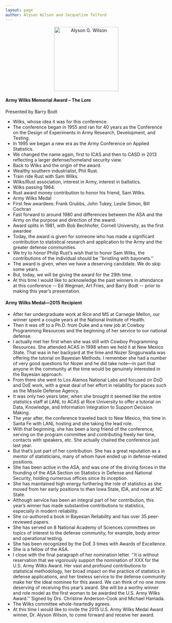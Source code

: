 ```yaml
---
layout: page
author: Alyson Wilson and Jacqueline Telford
---
```

<p align="center">
<img src="https://alysongwilson.github.io/ACAS/WilksPhotos/Wilson4.jpg" alt="Alyson G. Wilson" width="200">
</p>

<h4>Army Wilks Memorial Award – The Lore</h4>
Presented by Barry Bodt
<ul>
<li>Wilks, whose idea it was for this conference.</li>
<li>The conference began in 1955 and ran for 40 years as the Conference on the Design of Experiments in Army Research, Development, and Testing.</li>
<li>In 1995 we began a new era as the Army Conference on Applied Statistics.</li>
<li>We changed the name again, first to ICAS and then to CASD in 2013 reflecting a larger defense/homeland security view.</li>
<li>Back to Wilks and the origin of the award.</li>
<li>Wealthy southern industrialist, Phil Rust.</li>
<li>Train ride Rust with Sam Wilks.</li>
<li>Wilks/Rust association, interest in Army, interest in ballistics.</li>
<li>Wilks passing 1964.</li>
<li>Rust award money contribution to honor his friend, Sam Wilks.</li>
<li>Army Wilks Medal</li>
<li>First few awardees: Frank Grubbs, John Tukey, Leslie Simon, Bill Cochran</li>
<li>Fast forward to around 1980 and differences between the ASA and the Army on the purpose and direction of the award.</li>
<li>Award splits in 1981, with Bob Bechhofer, Cornell University, as the first awardee</li>
<li>Today, the award is given for someone who has made a significant contribution to statistical research and application to the Army and the greater defense communities.</li>
<li>We try to honor Philip Rust’s wish that to honor Sam Wilks, the contributions of the individual should be ''bristling with bayonets.''</li>
<li>The award is given, when we have a deserving candidate. We do skip some years.</li>
<li>But, today, we will be giving the award for the 29th time.</li>
<li>At this time I would like to acknowledge the past winners in attendance at this conference -- Ed Wegman, Art Fries, and Barry Bodt -- prior to making this year’s presentation.</li>
</ul>

<h4>Army Wilks Medal—2015 Recipient</h4>
<ul>
<li>After her undergraduate work at Rice and MS at Carnegie Mellon, our winner spent a couple years at the National Institute of Health.</li>
<li>Then it was off to a Ph.D. from Duke and a new job at Cowboy Programming Resources and the beginning of her service to our national defense.</li>
<li>I actually met her first when she was still with Cowboy Programming Resources. She attended ACAS in 1998 when we held it at New Mexico State. That was in her backyard at the time and Nozer Singpurwalla was offering the tutorial on Bayesian Methods. I remember she had a number of very good questions for Nozer and he did take note—in part that anyone in the community at the time would be genuinely interested in the Bayesian approach.</li>
<li>From there she went to Los Alamos National Labs and focused on DoD and DoE work, with a great deal of her effort in reliability for places such as the Missile Defense Agency.</li>
<li>It was only two years later, when she brought it seemed like the entire statistics staff at LANL to ACAS at Rice University to offer a tutorial on Data, Knowledge, and
Information Integration to Support Decision Making.</li>
<li>The year after, the conference traveled back to New Mexico, this time in Santa Fe with LANL hosting and she taking the lead role.</li>
<li>With that beginning, she has been a long friend of the conference, serving on the program committee and contributing freely her time, contacts with speakers, etc. She actually chaired the conference just last year.</li>
<li>But that’s just part of her contribution. She has a great reputation as a mentor of statisticians, many of whom have ended up in defense-related positions.</li>
<li>She has been active in the ASA, and was one of the driving forces in the founding of the ASA Section on Statistics in Defense and National Security, holding numerous
offices since its inception.</li>
<li>She has maintained high energy furthering the role of statistics as she moved from her early positions to then Iowa State, IDA, and now at NC State.</li>
<li>Although service has been an integral part of her contribution, this year’s winner has made substantive contributions to statistics, especially in modern reliability.</li>
<li>She co-authored a book in <it>Bayesian Reliability</it> and has over 35 peer-reviewed papers.</li>
<li>She has served on 8 National Academy of Sciences committees on topics of interest to the defense community, for example, body armor and operational testing.</li>
<li>She has been recognized by the DoE 3 times with Awards of Excellence.</li>
<li>She is a fellow of the ASA.</li>
<li>I close with the final paragraph of her
nomination letter. ''It is without reservation that we vigorously support the nomination of XXX for the U.S. Army Wilks Award. Her vast and profound contributions to statistical methodology, her broad impact on the practice of statistics in defense applications, and her tireless service to the defense community make her the ideal nominee for this award. We can think of no one more deserving of receiving this year’s award. She will be a worthy winner and role model as the first woman to be awarded the U.S.
Army Wilks Award.'' Signed by Drs. Christine Anderson-Cook and Michael Hamada.</li>
<li>The Wilks committee whole-heartedly agrees.</li>
<li>At this time I would like to invite the 2015 U.S. Army Wilks Medal Award winner, Dr. Alyson Wilson, to come forward and receive her award.</li></ul>
